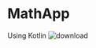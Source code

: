 # MathApp
Using Kotlin
![download](https://user-images.githubusercontent.com/98810846/218297727-ae2b2845-20a4-4d90-861c-380c734b488c.jpg)
